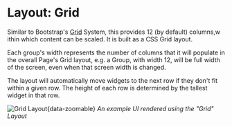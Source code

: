 # Layout: Grid

Similar to Bootstrap's [Grid](https://getbootstrap.com/docs/4.0/layout/grid/) System, this provides 12 (by default) columns,w ithin which content can be scaled. It is built as a CSS Grid layout.

Each group's width represents the number of columns that it will populate in the overall Page's Grid layout, e.g. a Group, with width 12, will be full width of the screen, even when that screen width is changed.

The layout will automatically move widgets to the next row if they don't fit within a given row. The height of each row is determined by the tallest widget in that row.

![Grid Layout](../assets/images/layout-eg-grid.png){data-zoomable}
*An example UI rendered using the "Grid" Layout*